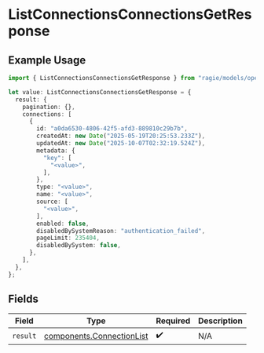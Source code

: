 # ListConnectionsConnectionsGetResponse

## Example Usage

```typescript
import { ListConnectionsConnectionsGetResponse } from "ragie/models/operations";

let value: ListConnectionsConnectionsGetResponse = {
  result: {
    pagination: {},
    connections: [
      {
        id: "a0da6530-4806-42f5-afd3-889810c29b7b",
        createdAt: new Date("2025-05-19T20:25:53.233Z"),
        updatedAt: new Date("2025-10-07T02:32:19.524Z"),
        metadata: {
          "key": [
            "<value>",
          ],
        },
        type: "<value>",
        name: "<value>",
        source: [
          "<value>",
        ],
        enabled: false,
        disabledBySystemReason: "authentication_failed",
        pageLimit: 235404,
        disabledBySystem: false,
      },
    ],
  },
};
```

## Fields

| Field                                                                  | Type                                                                   | Required                                                               | Description                                                            |
| ---------------------------------------------------------------------- | ---------------------------------------------------------------------- | ---------------------------------------------------------------------- | ---------------------------------------------------------------------- |
| `result`                                                               | [components.ConnectionList](../../models/components/connectionlist.md) | :heavy_check_mark:                                                     | N/A                                                                    |